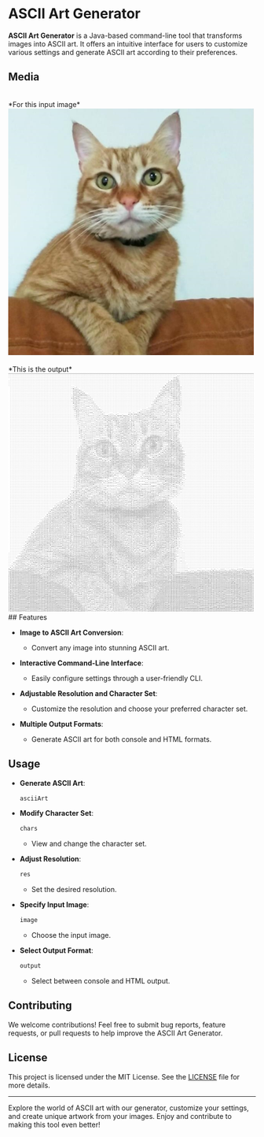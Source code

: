 # ASCII Art Generator

**ASCII Art Generator** is a Java-based command-line tool that transforms images into ASCII art. It offers an intuitive interface for users to customize various settings and generate ASCII art according to their preferences.

## Media
<br>
*For this input image*<br>
<img src="Outputs/cat.JPEG" alt="Day-Night Cycle in Action" width="500"/>
<br><br>
*This is the output*<br>
<img src="Outputs/cat.out.JPG" alt="Day-Night Cycle in Action" width="500"/>
<br>
## Features

- **Image to ASCII Art Conversion**: 
  - Convert any image into stunning ASCII art.

- **Interactive Command-Line Interface**: 
  - Easily configure settings through a user-friendly CLI.

- **Adjustable Resolution and Character Set**: 
  - Customize the resolution and choose your preferred character set.

- **Multiple Output Formats**: 
  - Generate ASCII art for both console and HTML formats.

## Usage

- **Generate ASCII Art**: 
  ```bash
  asciiArt
  ```

- **Modify Character Set**: 
  ```bash
  chars
  ```
  - View and change the character set.

- **Adjust Resolution**: 
  ```bash
  res
  ```
  - Set the desired resolution.

- **Specify Input Image**: 
  ```bash
  image
  ```
  - Choose the input image.

- **Select Output Format**: 
  ```bash
  output
  ```
  - Select between console and HTML output.

## Contributing

We welcome contributions! Feel free to submit bug reports, feature requests, or pull requests to help improve the ASCII Art Generator.

## License

This project is licensed under the MIT License. See the [LICENSE](link_to_LICENSE_file) file for more details.

---

Explore the world of ASCII art with our generator, customize your settings, and create unique artwork from your images. Enjoy and contribute to making this tool even better!
